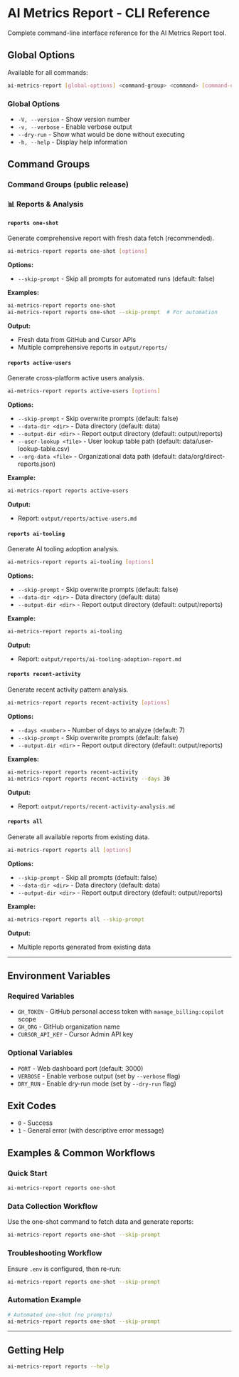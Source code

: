 # AI Metrics Report - CLI Reference

Complete command-line interface reference for the AI Metrics Report tool.

## Global Options

Available for all commands:

```bash
ai-metrics-report [global-options] <command-group> <command> [command-options]
```

### Global Options
- `-V, --version` - Show version number
- `-v, --verbose` - Enable verbose output
- `--dry-run` - Show what would be done without executing
- `-h, --help` - Display help information

## Command Groups

### Command Groups (public release)

### 📊 Reports & Analysis

#### `reports one-shot`
Generate comprehensive report with fresh data fetch (recommended).

```bash
ai-metrics-report reports one-shot [options]
```

**Options:**
- `--skip-prompt` - Skip all prompts for automated runs (default: false)

**Examples:**
```bash
ai-metrics-report reports one-shot
ai-metrics-report reports one-shot --skip-prompt  # For automation
```

**Output:**
- Fresh data from GitHub and Cursor APIs
- Multiple comprehensive reports in `output/reports/`

#### `reports active-users`
Generate cross-platform active users analysis.

```bash
ai-metrics-report reports active-users [options]
```

**Options:**
- `--skip-prompt` - Skip overwrite prompts (default: false)
- `--data-dir <dir>` - Data directory (default: data)
- `--output-dir <dir>` - Report output directory (default: output/reports)
- `--user-lookup <file>` - User lookup table path (default: data/user-lookup-table.csv)
- `--org-data <file>` - Organizational data path (default: data/org/direct-reports.json)

**Example:**
```bash
ai-metrics-report reports active-users
```

**Output:**
- Report: `output/reports/active-users.md`

#### `reports ai-tooling`
Generate AI tooling adoption analysis.

```bash
ai-metrics-report reports ai-tooling [options]
```

**Options:**
- `--skip-prompt` - Skip overwrite prompts (default: false)
- `--data-dir <dir>` - Data directory (default: data)
- `--output-dir <dir>` - Report output directory (default: output/reports)

**Example:**
```bash
ai-metrics-report reports ai-tooling
```

**Output:**
- Report: `output/reports/ai-tooling-adoption-report.md`

#### `reports recent-activity`
Generate recent activity pattern analysis.

```bash
ai-metrics-report reports recent-activity [options]
```

**Options:**
- `--days <number>` - Number of days to analyze (default: 7)
- `--skip-prompt` - Skip overwrite prompts (default: false)
- `--output-dir <dir>` - Report output directory (default: output/reports)

**Examples:**
```bash
ai-metrics-report reports recent-activity
ai-metrics-report reports recent-activity --days 30
```

**Output:**
- Report: `output/reports/recent-activity-analysis.md`

<!-- github-activity omitted in minimal public release -->

#### `reports all`
Generate all available reports from existing data.

```bash
ai-metrics-report reports all [options]
```

**Options:**
- `--skip-prompt` - Skip all prompts (default: false)
- `--data-dir <dir>` - Data directory (default: data)
- `--output-dir <dir>` - Report output directory (default: output/reports)

**Example:**
```bash
ai-metrics-report reports all --skip-prompt
```

**Output:**
- Multiple reports generated from existing data

---

## Environment Variables

### Required Variables
- `GH_TOKEN` - GitHub personal access token with `manage_billing:copilot` scope
- `GH_ORG` - GitHub organization name
- `CURSOR_API_KEY` - Cursor Admin API key

### Optional Variables
- `PORT` - Web dashboard port (default: 3000)
- `VERBOSE` - Enable verbose output (set by `--verbose` flag)
- `DRY_RUN` - Enable dry-run mode (set by `--dry-run` flag)

## Exit Codes
- `0` - Success
- `1` - General error (with descriptive error message)

## Examples & Common Workflows

### Quick Start
```bash
ai-metrics-report reports one-shot
```

### Data Collection Workflow
Use the one-shot command to fetch data and generate reports:
```bash
ai-metrics-report reports one-shot --skip-prompt
```

### Troubleshooting Workflow
Ensure `.env` is configured, then re-run:
```bash
ai-metrics-report reports one-shot --skip-prompt
```

### Automation Example
```bash
# Automated one-shot (no prompts)
ai-metrics-report reports one-shot --skip-prompt
```

---

## Getting Help

```bash
ai-metrics-report reports --help
```

